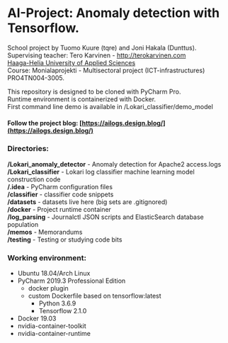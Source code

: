 # AI-Project: Anomaly detection with Tensorflow.

School project by Tuomo Kuure (tqre) and Joni Hakala (Dunttus).  
Supervising teacher: Tero Karvinen - http://terokarvinen.com  
[Haaga-Helia University of Applied Sciences](http://www.haaga-helia.fi/en/frontpage)  
Course: Monialaprojekti - Multisectoral project (ICT-infrastructures) PRO4TN004-3005.

This repository is designed to be cloned with PyCharm Pro.  
Runtime environment is containerized with Docker.  
First command line demo is available in /Lokari_classifier/demo_model

#### Follow the project blog: [https://ailogs.design.blog/](https://ailogs.design.blog/)
### Directories:
**/Lokari_anomaly_detector** - Anomaly detection for Apache2 access.logs \
**/Lokari_classifier** - Lokari log classifier machine learning model construction code \
**/.idea** - PyCharm configuration files \
**/classifier** - classifier code snippets \
**/datasets** - datasets live here (big sets are .gitignored) \
**/docker** - Project runtime container \
**/log_parsing** - Journalctl JSON scripts and ElasticSearch database population \
**/memos** - Memorandums \
**/testing** - Testing or studying code bits

### Working environment:
* Ubuntu 18.04/Arch Linux
* PyCharm 2019.3 Professional Edition
  * docker plugin  
  * custom Dockerfile based on tensorflow:latest
    * Python 3.6.9
    * Tensorflow 2.1.0
* Docker 19.03  
* nvidia-container-toolkit 
* nvidia-container-runtime

